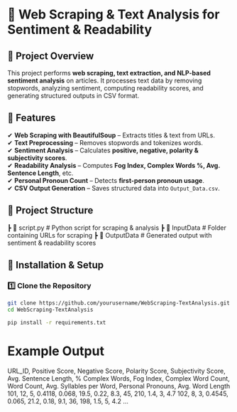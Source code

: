 # 📝 Web Scraping & Text Analysis for Sentiment & Readability  

## 📌 Project Overview  
This project performs **web scraping, text extraction, and NLP-based sentiment analysis** on articles. It processes text data by removing stopwords, analyzing sentiment, computing readability scores, and generating structured outputs in CSV format.  

## 🚀 Features  
✔ **Web Scraping with BeautifulSoup** – Extracts titles & text from URLs.  
✔ **Text Preprocessing** – Removes stopwords and tokenizes words.  
✔ **Sentiment Analysis** – Calculates **positive, negative, polarity & subjectivity scores**.  
✔ **Readability Analysis** – Computes **Fog Index, Complex Words %, Avg. Sentence Length**, etc.  
✔ **Personal Pronoun Count** – Detects **first-person pronoun usage**.  
✔ **CSV Output Generation** – Saves structured data into `Output_Data.csv`.  

## 📂 Project Structure  
┣ 📜 script.py # Python script for scraping & analysis
┣ 📂 InputData # Folder containing URLs for scraping
┣ 📂 OutputData # Generated output with sentiment & readability scores


## 🔧 Installation & Setup  

### 1️⃣ Clone the Repository  
```sh
git clone https://github.com/yourusername/WebScraping-TextAnalysis.git
cd WebScraping-TextAnalysis

pip install -r requirements.txt
```
# Example Output  
URL_ID, Positive Score, Negative Score, Polarity Score, Subjectivity Score, Avg. Sentence Length, % Complex Words, Fog Index, Complex Word Count, Word Count, Avg. Syllables per Word, Personal Pronouns, Avg. Word Length
101, 12, 5, 0.4118, 0.068, 19.5, 0.22, 8.3, 45, 210, 1.4, 3, 4.7
102, 8, 3, 0.4545, 0.065, 21.2, 0.18, 9.1, 36, 198, 1.5, 5, 4.2
...

